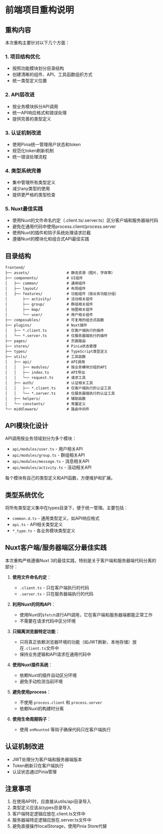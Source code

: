 # 前端项目重构说明

## 重构内容

本次重构主要针对以下几个方面：

### 1. 项目结构优化
- 按照功能模块划分目录结构
- 创建清晰的组件、API、工具函数组织方式
- 统一类型定义位置

### 2. API层改进
- 按业务模块拆分API调用
- 统一API响应格式和错误处理
- 提供完善的类型定义

### 3. 认证机制改进
- 使用Pinia统一管理用户状态和token
- 规范化token刷新机制
- 统一错误处理流程

### 4. 类型系统完善
- 集中管理所有类型定义
- 减少any类型的使用
- 提供更严格的类型检查

### 5. Nuxt最佳实践
- 使用Nuxt的文件命名约定（.client.ts/.server.ts）区分客户端和服务器端代码
- 避免在通用代码中使用process.client/process.server
- 使用Nuxt的插件和钩子系统处理请求拦截
- 遵循Nuxt的模块化和组合式API最佳实践

## 目录结构

```
frontend/
├── assets/                 # 静态资源（图片、字体等）
├── components/             # UI组件
│   ├── common/             # 通用组件
│   ├── layout/             # 布局组件
│   ├── features/           # 功能组件（按业务功能分组）
│       ├── activity/       # 活动相关组件
│       ├── group/          # 群组相关组件  
│       ├── map/            # 地图相关组件
│       └── user/           # 用户相关组件
├── composables/            # 可复用的组合式函数
├── plugins/                # Nuxt插件
│   ├── *.client.ts         # 仅客户端执行的插件
│   └── *.server.ts         # 仅服务器端执行的插件
├── pages/                  # 页面路由
├── stores/                 # Pinia状态管理
├── types/                  # TypeScript类型定义
├── utils/                  # 工具函数
│   ├── api/                # API调用
│   │   ├── modules/        # 按业务模块分组的API
│   │   ├── index.ts        # API导出
│   │   └── request.ts      # 请求工具
│   ├── auth/               # 认证相关工具
│   │   ├── *.client.ts     # 仅客户端执行的认证工具
│   │   └── *.server.ts     # 仅服务器端执行的认证工具
│   ├── helpers/            # 辅助函数
│   └── constants/          # 常量定义
└── middleware/             # 路由中间件
```

## API模块化设计

API调用按业务领域划分为多个模块：

- `api/modules/user.ts` - 用户相关API
- `api/modules/group.ts` - 群组相关API
- `api/modules/message.ts` - 消息相关API
- `api/modules/activity.ts` - 活动相关API

每个模块有自己的类型定义和API函数，方便维护和扩展。

## 类型系统优化

将所有类型定义集中在types目录下，便于统一管理。主要包括：

- `common.d.ts` - 通用类型定义，如API响应格式
- `api.ts` - API相关类型定义
- `*_type.ts` - 各业务模块类型定义

## Nuxt客户端/服务器端区分最佳实践

本次重构严格遵循Nuxt 3的最佳实践，特别是关于客户端和服务器端代码分离的部分：

1. **使用文件命名约定**：
   - `.client.ts` - 只在客户端执行的代码
   - `.server.ts` - 只在服务器端执行的代码

2. **利用Nuxt的同构API**：
   - 使用Nuxt的`$fetch`进行API调用，它在客户端和服务器端都能正常工作
   - 不需要在请求代码中区分环境

3. **只隔离浏览器特定功能**：
   - 只将真正依赖浏览器环境的功能（如JWT刷新、本地存储）放在`.client.ts`文件中
   - 保持业务逻辑和API请求在通用代码中

4. **使用Nuxt插件系统**：
   - 依赖Nuxt的插件自动区分环境
   - 避免手动检测当前环境

5. **避免使用process**：
   - 不使用 `process.client` 和 `process.server`
   - 依赖Nuxt的构建时分离

6. **使用生命周期钩子**：
   - 使用 `onMounted` 等钩子确保代码只在客户端执行

## 认证机制改进

- JWT处理分为客户端和服务器端版本
- Token刷新只在客户端执行
- 认证状态通过Pinia管理

## 注意事项

1. 在使用API时，应直接从utils/api目录导入
2. 类型定义应该从types目录导入
3. 客户端特定逻辑应放在.client.ts文件中
4. 服务器端特定逻辑应放在.server.ts文件中
5. 避免直接操作localStorage，使用Pinia Store代替 